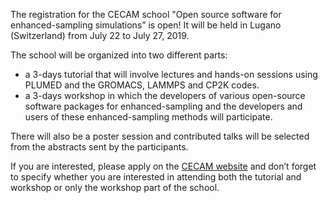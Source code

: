 The registration for the CECAM school "Open source software for enhanced-sampling simulations” is open!
It will be held in Lugano (Switzerland) from July 22 to July 27, 2019.

The school will be organized into two different parts:
* a 3-days tutorial that will involve lectures and hands-on sessions using PLUMED and the GROMACS, LAMMPS and CP2K codes. 
* a 3-days workshop in which the developers of various open-source software packages for enhanced-sampling and the developers and users of these enhanced-sampling methods will participate.

There will also be a poster session and contributed talks will be selected from the abstracts sent by the participants.

If you are interested, please apply on the [CECAM website](https://www.cecam.org/workshop1749/) and don’t forget to specify whether you are interested in attending both the tutorial and workshop or only the workshop part of the school.
